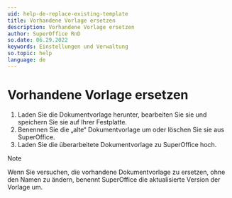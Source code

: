 ```yaml
---
uid: help-de-replace-existing-template
title: Vorhandene Vorlage ersetzen
description: Vorhandene Vorlage ersetzen
author: SuperOffice RnD
so.date: 06.29.2022
keywords: Einstellungen und Verwaltung
so.topic: help
language: de
---
```


# Vorhandene Vorlage ersetzen

1. Laden Sie die Dokumentvorlage herunter, bearbeiten Sie sie und speichern Sie sie auf Ihrer Festplatte.
2. Benennen Sie die „alte“ Dokumentvorlage um oder löschen Sie sie aus SuperOffice.
3. Laden Sie die überarbeitete Dokumentvorlage zu SuperOffice hoch.

> [!NOTE]
> Wenn Sie versuchen, die vorhandene Dokumentvorlage zu ersetzen, ohne den Namen zu ändern, benennt SuperOffice die aktualisierte Version der Vorlage um.
